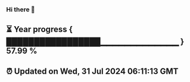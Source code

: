 ### Hi there 👋
⏳ Year progress { █████████████████▁▁▁▁▁▁▁▁▁▁▁▁▁ } 57.99 %
---
⏰ Updated on Wed, 31 Jul 2024 06:11:13 GMT
---
